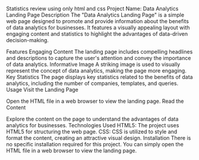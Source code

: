 Statistics review using only html and css
Project Name: Data Analytics Landing Page
Description
The "Data Analytics Landing Page" is a simple web page designed to promote and provide information about the benefits of data analytics for businesses. It features a visually appealing layout with engaging content and statistics to highlight the advantages of data-driven decision-making.

Features
Engaging Content
The landing page includes compelling headlines and descriptions to capture the user's attention and convey the importance of data analytics.
Informative Image
A striking image is used to visually represent the concept of data analytics, making the page more engaging.
Key Statistics
The page displays key statistics related to the benefits of data analytics, including the number of companies, templates, and queries.
Usage
Visit the Landing Page

Open the HTML file in a web browser to view the landing page.
Read the Content

Explore the content on the page to understand the advantages of data analytics for businesses.
Technologies Used
HTML5: The project uses HTML5 for structuring the web page.
CSS: CSS is utilized to style and format the content, creating an attractive visual design.
Installation
There is no specific installation required for this project. You can simply open the HTML file in a web browser to view the landing page.







